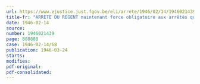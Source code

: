 ```yaml
---
url: https://www.ejustice.just.fgov.be/eli/arrete/1946/02/14/1946021439/justel
title-fr: "ARRETE DU REGENT maintenant force obligatoire aux arrêtés qui ont été pris en matière de grâce, durant l'occupation ennemie par le secrétaire général du Ministère des Travaux publics et par ceux qui ont exercé ses fonctions"
date: 1946-02-14
source:
number: 1946021439
page: 888888
case: 1946-02-14/68
publication: 1946-03-24
starts:
modifies:
pdf-original:
pdf-consolidated:
---
```


